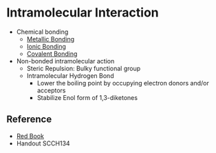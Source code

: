 # Intramolecular Interaction

* Chemical bonding
  * [Metallic Bonding](Metallic%20Bonding.md)
  * [Ionic Bonding](Ionic%20Bonding.md)
  * [Covalent Bonding](Covalent%20Bonding/Covalent%20Bonding.md)
* Non-bonded intramolecular action
  * Steric Repulsion: Bulky functional group
  * Intramolecular Hydrogen Bond
    * Lower the boiling point by occupying electron donors and/or acceptors
    * Stabilize Enol form of 1,3-diketones

## Reference

* [Red Book](../../../../../../../Reference/Organic%20chemistry.md)
* Handout SCCH134
